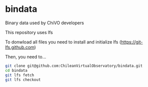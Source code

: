 # bindata
Binary data used by ChiVO developers

This repository uses lfs

To donwload all files you need to install and initialize lfs (https://git-lfs.github.com)

Then, you need to...

``` bash
git clone git@github.com:ChileanVirtualObservatory/bindata.git
cd bindata
git lfs fetch
git lfs checkout
```

